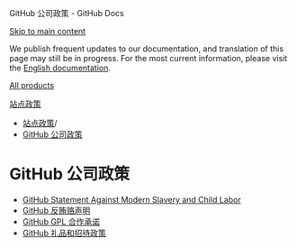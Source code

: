 GitHub 公司政策 - GitHub Docs

[Skip to main content](#main-content)

We publish frequent updates to our documentation, and translation of this page may still be in progress. For the most current information, please visit the [English documentation](/en).

[All products](/zh)

[站点政策](/zh/site-policy)

* [站点政策](/zh/site-policy)/
* [GitHub 公司政策](/zh/site-policy/github-company-policies)

GitHub 公司政策
==========

* [GitHub Statement Against Modern Slavery and Child Labor](/zh/site-policy/github-company-policies/github-statement-against-modern-slavery-and-child-labor)
* [GitHub 反贿赂声明](/zh/site-policy/github-company-policies/github-anti-bribery-statement)
* [GitHub GPL 合作承诺](/zh/site-policy/github-company-policies/github-gpl-cooperation-commitment)
* [GitHub 礼品和招待政策](/zh/site-policy/github-company-policies/github-gifts-and-entertainment-policy)
